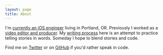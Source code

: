 ```yaml
---
layout: page
title: About
---
```


I'm [currently an iOS engineer](https://www.linkedin.com/in/bengoertz/) living in Portland, OR. Previously I worked as a [video editor and producer](https://vimeo.com/92269602). My [writing process](/process) here is an attempt to practice telling stories in words. Someday I hope to blend stories and code.

Find me on [Twitter](https://twitter.com/suite22) or on [GitHub](https://github.com/suite22) if you'd rather speak in code.